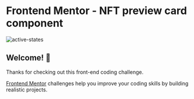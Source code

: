 # Frontend Mentor - NFT preview card component

![active-states](https://github.com/Haiderghadi/NFT-Card/assets/130603999/9c7eee73-9534-4b1b-86f2-9865e4e83c25)


## Welcome! 👋

Thanks for checking out this front-end coding challenge.

[Frontend Mentor](https://www.frontendmentor.io) challenges help you improve your coding skills by building realistic projects.
